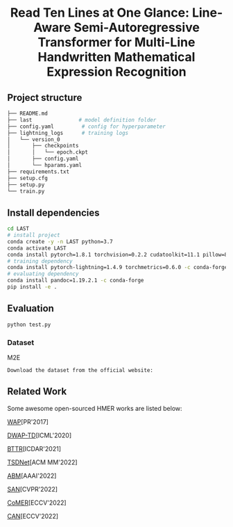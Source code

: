 <div align="center">    

# Read Ten Lines at One Glance: Line-Aware Semi-Autoregressive Transformer for Multi-Line Handwritten Mathematical Expression Recognition

</div>

## Project structure
```bash
├── README.md
├── last               # model definition folder
├── config.yaml         # config for hyperparameter
├── lightning_logs      # training logs
│   └── version_0
│       ├── checkpoints
│       │   └── epoch.ckpt
│       ├── config.yaml
│       └── hparams.yaml
├── requirements.txt
├── setup.cfg
├── setup.py
└── train.py
```

## Install dependencies   
```bash
cd LAST
# install project   
conda create -y -n LAST python=3.7
conda activate LAST
conda install pytorch=1.8.1 torchvision=0.2.2 cudatoolkit=11.1 pillow=8.4.0 -c pytorch -c nvidia
# training dependency
conda install pytorch-lightning=1.4.9 torchmetrics=0.6.0 -c conda-forge
# evaluating dependency
conda install pandoc=1.19.2.1 -c conda-forge
pip install -e .
```

## Evaluation

```bash
python test.py  
```
### Dataset

M2E
```
Download the dataset from the official website: 
```

## Related Work

Some awesome open-sourced HMER works are listed below:

[WAP](https://github.com/JianshuZhang/WAP)[PR'2017]

[DWAP-TD](https://github.com/JianshuZhang/TreeDecoder)[ICML'2020]

[BTTR](https://github.com/Green-Wood/BTTR)[ICDAR'2021]

[TSDNet](https://github.com/zshhans/TSDNet)[ACM MM'2022]

[ABM](https://github.com/XH-B/ABM)[AAAI'2022]

[SAN](https://github.com/tal-tech/SAN)[CVPR'2022]

[CoMER](https://github.com/Green-Wood/CoMER)[ECCV'2022]

[CAN](https://github.com/LBH1024/CAN)[ECCV'2022]
